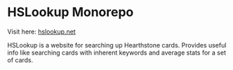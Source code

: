 
# HSLookup Monorepo

Visit here: [hslookup.net](hslookup.net)

HSLookup is a website for searching up Hearthstone cards. Provides useful info like searching cards with inherent
keywords and average stats for a set of cards.
